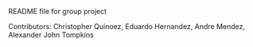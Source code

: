 README file for group project

Contributors: Christopher Quinoez, Eduardo Hernandez, Andre Mendez, Alexander John Tompkins
